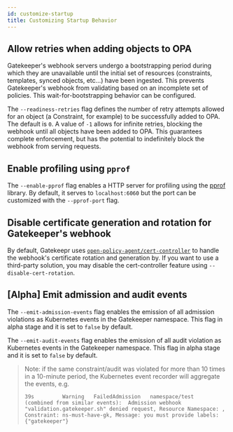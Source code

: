 ```yaml
---
id: customize-startup
title: Customizing Startup Behavior
---
```


## Allow retries when adding objects to OPA

Gatekeeper's webhook servers undergo a bootstrapping period during which they are unavailable until the initial set of resources (constraints, templates, synced objects, etc...) have been ingested. This prevents Gatekeeper's webhook from validating based on an incomplete set of policies. This wait-for-bootstrapping behavior can be configured.

The `--readiness-retries` flag defines the number of retry attempts allowed for an object (a Constraint, for example) to be successfully added to OPA.  The default is `0`.  A value of `-1` allows for infinite retries, blocking the webhook until all objects have been added to OPA.  This guarantees complete enforcement, but has the potential to indefinitely block the webhook from serving requests.

## Enable profiling using `pprof`

The `--enable-pprof` flag enables a HTTP server for profiling using the [pprof](https://pkg.go.dev/net/http/pprof) library. By default, it serves to `localhost:6060` but the port can be customized with the `--pprof-port` flag.

## Disable certificate generation and rotation for Gatekeeper's webhook

By default, Gatekeepr uses [`open-policy-agent/cert-controller`](https://github.com/open-policy-agent/cert-controller) to handle the webhook's certificate rotation and generation by. If you want to use a third-party solution, you may disable the cert-controller feature using `--disable-cert-rotation`.

## [Alpha] Emit admission and audit events

The `--emit-admission-events` flag enables the emission of all admission violations as Kubernetes events in the Gatekeeper namespace. This flag in alpha stage and it is set to `false` by default.

The `--emit-audit-events` flag enables the emission of all audit violation as Kubernetes events in the Gatekeeper namespace. This flag in alpha stage and it is set to `false` by default.

> Note: if the same constraint/audit was violated for more than 10 times in a 10-minute period, the Kubernetes event recorder will aggregate the events, e.g.
> ```
> 39s         Warning   FailedAdmission   namespace/test      (combined from similar events):  Admission webhook "validation.gatekeeper.sh" denied request, Resource Namespace: , Constraint: ns-must-have-gk, Message: you must provide labels: {"gatekeeper"}
> ```
